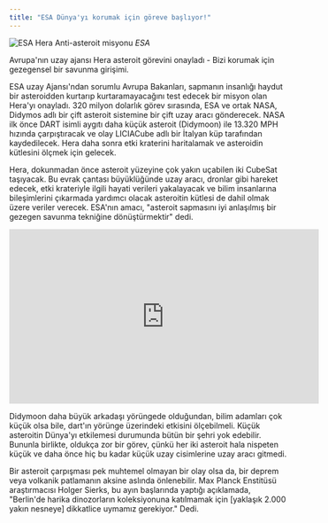```yaml
---
title: "ESA Dünya'yı korumak için göreve başlıyor!"
---
```

![ESA Hera Anti-asteroit misyonu](https://o.aolcdn.com/images/dims?quality=85&image_uri=https%3A%2F%2Fo.aolcdn.com%2Fimages%2Fdims%3Fcrop%3D1920%252C1018%252C0%252C0%26quality%3D85%26format%3Djpg%26resize%3D1600%252C849%26image_uri%3Dhttps%253A%252F%252Fs.yimg.com%252Fos%252Fcreatr-uploaded-images%252F2019-12%252Fabbdfed0-14d0-11ea-bd0c-0d33fbdfa16f%26client%3Da1acac3e1b3290917d92%26signature%3D11f5e4ddfec5e6ee2aa8468cdce90b17c5cc7284&client=amp-blogside-v2&signature=e5194828b7432a0eaa12e266fcdf5d4cb27d3b26)
*ESA*

Avrupa'nın uzay ajansı Hera asteroit görevini onayladı - Bizi korumak için gezegensel bir savunma girişimi.

ESA uzay Ajansı'ndan sorumlu Avrupa Bakanları, sapmanın insanlığı haydut bir asteroidden kurtarıp kurtaramayacağını test edecek bir misyon olan Hera'yı onayladı. 320 milyon dolarlık görev sırasında, ESA ve ortak NASA, Didymos adlı bir çift asteroit sistemine bir çift uzay aracı gönderecek. NASA ilk önce DART isimli aygıtı daha küçük asteroit (Didymoon) ile 13.320 MPH hızında çarpıştıracak ve olay LICIACube adlı bir İtalyan küp tarafından kaydedilecek.  Hera daha sonra etki kraterini haritalamak ve asteroidin kütlesini ölçmek için gelecek.

Hera, dokunmadan önce asteroit yüzeyine çok yakın uçabilen iki CubeSat taşıyacak. Bu evrak çantası büyüklüğünde uzay aracı, dronlar gibi hareket edecek, etki krateriyle ilgili hayati verileri yakalayacak ve bilim insanlarına bileşimlerini çıkarmada yardımcı olacak asteroitin kütlesi de dahil olmak üzere veriler verecek. ESA'nın amacı, "asteroit sapmasını iyi anlaşılmış bir gezegen savunma tekniğine dönüştürmektir" dedi.

<iframe width="560" height="315" src="https://www.youtube.com/embed/7Uf5MRZfJDw" frameborder="0" allow="accelerometer; autoplay; encrypted-media; gyroscope; picture-in-picture" allowfullscreen></iframe>

Didymoon daha büyük arkadaşı yörüngede olduğundan, bilim adamları çok küçük olsa bile, dart'ın yörünge üzerindeki etkisini ölçebilmeli. Küçük asteroitin Dünya'yı etkilemesi durumunda bütün bir şehri yok edebilir. Bununla birlikte, oldukça zor bir görev, çünkü her iki asteroit hala nispeten küçük ve daha önce hiç bu kadar küçük uzay cisimlerine uzay aracı gitmedi.

Bir asteroit çarpışması pek muhtemel olmayan bir olay olsa da, bir deprem veya volkanik patlamanın aksine aslında önlenebilir. Max Planck Enstitüsü araştırmacısı Holger Sierks, bu ayın başlarında yaptığı açıklamada, "Berlin'de harika dinozorların koleksiyonuna katılmamak için [yaklaşık 2.000 yakın nesneye] dikkatlice uymamız gerekiyor." Dedi.

